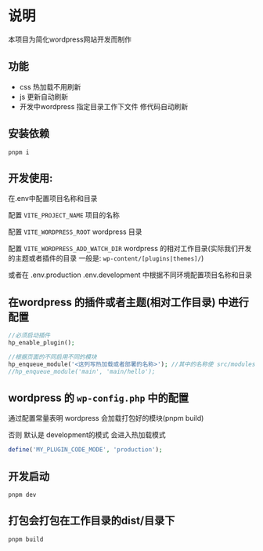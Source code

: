# 说明

本项目为简化wordpress网站开发而制作

## 功能
* css 热加载不用刷新
* js 更新自动刷新
* 开发中wordpress 指定目录工作下文件 修代码自动刷新


## 安装依赖
```
pnpm i
```

## 开发使用:
在.env中配置项目名称和目录 

配置 `VITE_PROJECT_NAME` 项目的名称

配置 `VITE_WORDPRESS_ROOT` wordpress 目录

配置 `VITE_WORDPRESS_ADD_WATCH_DIR` wordpress 的相对工作目录(实际我们开发的主题或者插件的目录 一般是: `wp-content/[plugins|themes]/`)

或者在 .env.production .env.development 中根据不同环境配置项目名称和目录


## 在wordpress 的插件或者主题(相对工作目录) 中进行配置
```php
//必须启动插件
hp_enable_plugin();

//根据页面的不同启用不同的模块
hp_enqueue_module('<这列写热加载或者部署的名称>'); //其中的名称使 src/modules 下的目录名称 例如: main,这种 main/hello 注意: 目录下必须有一个index.ts文件 没有不会进行加载
//hp_enqueue_module('main', 'main/hello');
```
## wordpress 的 `wp-config.php` 中的配置
通过配置常量表明 wordpress 会加载打包好的模块(pnpm build) 

否则 默认是 development的模式 会进入热加载模式
```php
define('MY_PLUGIN_CODE_MODE', 'production');
```

## 开发启动
```
pnpm dev
```

## 打包会打包在工作目录的dist/目录下
```
pnpm build
```
